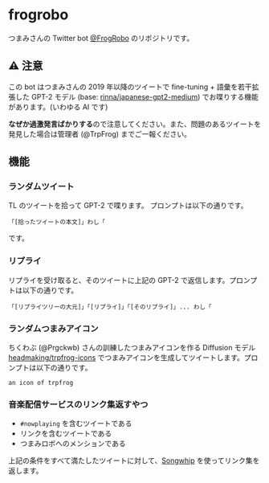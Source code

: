# frogrobo

つまみさんの Twitter bot [@FrogRobo](https://twitter.com/FrogRobo) のリポジトリです。

## ⚠️ 注意

この bot はつまみさんの 2019 年以降のツイートで fine-tuning + 語彙を若干拡張した GPT-2 モデル (base: [rinna/japanese-gpt2-medium](https://https://huggingface.co/rinna/japanese-gpt2-medium)) でお喋りする機能があります。(いわゆる AI です)

**なぜか過激発言ばかりする**ので注意してください。また、問題のあるツイートを発見した場合は管理者 (@TrpFrog) までご一報ください。

## 機能

### ランダムツイート

TL のツイートを拾って GPT-2 で喋ります。
プロンプトは以下の通りです。

```text
「[拾ったツイートの本文]」わし「
```

です。

### リプライ

リプライを受け取ると、そのツイートに上記の GPT-2 で返信します。プロンプトは以下の通りです。

```text
「[リプライツリーの大元]」「[リプライ]」「[そのリプライ]」... わし「
```

### ランダムつまみアイコン

ちくわぶ (@Prgckwb) さんの訓練したつまみアイコンを作る Diffusion モデル [headmaking/trpfrog-icons](https://huggingface.co/headmaking/trpfrog-icons) でつまみアイコンを生成してツイートします。プロンプトは以下の通りです。

```text
an icon of trpfrog
```

### 音楽配信サービスのリンク集返すやつ

- `#nowplaying` を含むツイートである
- リンクを含むツイートである
- つまみロボへのメンションである

上記の条件をすべて満たしたツイートに対して、[Songwhip](https://songwhip.com/) を使ってリンク集を返します。
